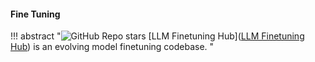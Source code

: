 #### Fine Tuning

!!! abstract "![GitHub Repo stars](https://badgen.net/github/stars/georgian-io/LLM-Finetuning-Hub) [LLM Finetuning Hub]([LLM Finetuning Hub](https://github.com/georgian-io/LLM-Finetuning-Hub)) is an evolving model finetuning codebase. "

